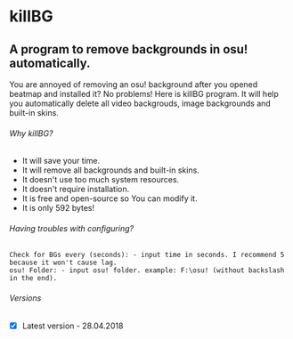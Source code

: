 # killBG
## A program to remove backgrounds in osu! automatically.

You are annoyed of removing an osu! background after you opened beatmap and installed it?
No problems! Here is killBG program. It will help you automatically delete all video backgrouds, image backgrounds and built-in skins.

###### Why killBG?
- It will save your time.
- It will remove all backgrounds and built-in skins.
- It doesn't use too much system resources.
- It doesn't require installation.
- It is free and open-source so You can modify it.
- It is only 592 bytes!

###### Having troubles with configuring?

```
Check for BGs every (seconds): - input time in seconds. I recommend 5 because it won't cause lag.
osu! Folder: - input osu! folder. example: F:\osu! (without backslash in the end).
```

###### Versions
- [x] Latest version - 28.04.2018
